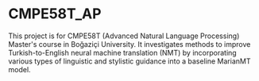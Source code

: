 # CMPE58T_AP
This project is for CMPE58T (Advanced Natural Language Processing) Master's course in Boğaziçi University. It investigates methods to improve Turkish-to-English neural machine translation (NMT) by incorporating various types of linguistic and stylistic guidance into a baseline MarianMT model.
